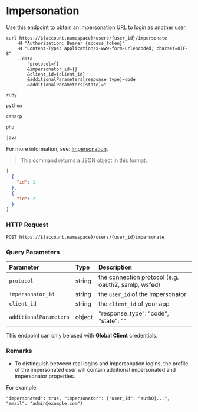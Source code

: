 # Impersonation


Use this endpoint to obtain an impersonation URL to login as another user.

```shell
curl https://${account.namespace}/users/{user_id}/impersonate
	-H "Authorization: Bearer {access_token}"
	-H "Content-Type: application/x-www-form-urlencoded; charset=UTF-8"
	--data
		"protocol={}
		&impersonator_id={}
		&client_id={client_id}
		&additionalParameters[response_type]=code
		&additionalParameters[state]="
```

```ruby
ruby
```

```python
python
```

```csharp
csharp
```

```php
php
```

```java
java
```

<aside class="notice">
For more information, see: <a href="/api/management/v1/use-cases#impersonation">Impersonation</a>.
</aside>

> This command returns a JSON object in this format:

```json
[
  {
    "id": 1
  },
  {
    "id": 2
  }
]
```

### HTTP Request

`POST https://${account.namespace}/users/{user_id}impersonate`

### Query Parameters

| Parameter        | Type       | Description |
|:-----------------|:-----------|:------------|
| `protocol`       | string     | the connection protocol (e.g. oauth2, samlp, wsfed) |
| `impersonator_id` | string    | the `user_id` of the impersonator |
| `client_id`  | string     | the  `client_id` of your app |
| `additionalParameters` | object | "response_type": "code", "state": "" |

<aside class="warning">
This endpoint can only be used with <b>Global Client</b> credentials.
</aside>

### Remarks

* To distinguish between real logins and impersonation logins, the profile of the impersonated user will contain additional impersonated and impersonator properties.

For example:

`"impersonated": true, "impersonator": {"user_id": "auth0|...", "email": "admin@example.com"}`
